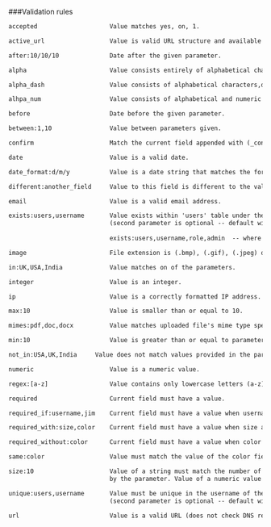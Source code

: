 ###Validation rules


```html
accepted					Value matches yes, on, 1.
```

```html
active_url					Value is valid URL structure and available within DNS records.
```

```html
after:10/10/10				Date after the given parameter.
```

```html
alpha						Value consists entirely of alphabetical characters.
```

```html
alpha_dash					Value consists of alphabetical characters,dashes (-) and underscores(_).
```

```html
alhpa_num					Value consists of alphabetical and numeric characters.
```

```html
before						Date before the given parameter. 
```

```html
between:1,10				Value between parameters given.
```

```html
confirm						Match the current field appended with (_confirmation).
```

```html
date						Value is a valid date.
```

```html
date_format:d/m/y			Value is a date string that matches the format provided as a parameter.
```

```html
different:another_field		Value to this field is different to the value of another_field.
```

```html
email						Value is a valid email address.
```

```html
exists:users,username		Value exists within 'users' table under the 'username' column'.
							(second parameter is optional -- default will use current field name)
							
							exists:users,username,role,admin  -- where role column has the role admin.
```

```html
image						File extension is (.bmp), (.gif), (.jpeg) or (.png).
```

```html
in:UK,USA,India				Value matches on of the parameters.
```

```html
integer						Value is an integer.
```

```html
ip							Value is a correctly formatted IP address.
```

```html
max:10						Value is smaller than or equal to 10.
```

```html
mimes:pdf,doc,docx			Value matches uploaded file's mime type specified in parameters.
```

```html
min:10						Value is greater than or equal to parameter.
```

```html
not_in:USA,UK,India		Value does not match values provided in the parameters.
```

```html
numeric						Value is a numeric value.
```

```html
regex:[a-z]					Value contains only lowercase letters (a-z).
```

```html
required					Current field must have a value.
```

```html
required_if:username,jim	Current field must have a value when username field is jim.
```

```html
required_with:size,color	Current field must have a value when size and color fields have values exist.
```

```html
required_without:color		Current field must have a value when color does not have a value.
```

```html
same:color					Value must match the value of the color field.
```

```html
size:10						Value of a string must match the number of characters declared 
							by the parameter. Value of a numeric value must match mathematically.
```

```html
unique:users,username		Value must be unique in the username of the users table. 
							(second parameter is optional -- default will use current fields name) 
```

```html
url							Value is a valid URL (does not check DNS records).
```
